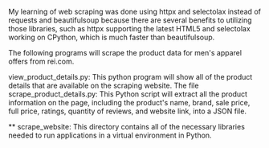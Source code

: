 My learning of web scraping was done using httpx and selectolax instead of requests and beautifulsoup because there are several benefits to utilizing those libraries, such as httpx supporting the latest HTML5 and selectolax working on CPython, which is much faster than beautifulsoup.


The following programs will scrape the product data for men's apparel offers from rei.com. 

view_product_details.py:            This python program will show all of the product details that are available on the scraping website.
The file scrape_product_details.py: This Python script will extract all the product information on the page, including the product's name, brand, sale price, full price, ratings, quantity of 
                                    reviews, and website link, into a JSON file.

** scrape_website: This directory contains all of the necessary libraries needed to run applications in a virtual environment in Python.
